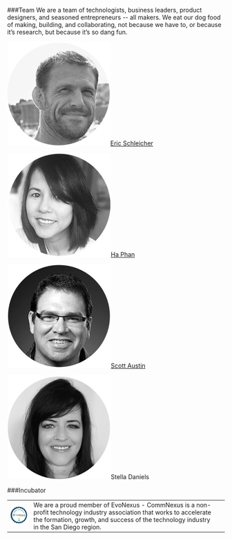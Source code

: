 ﻿###Team
We are a team of technologists, business leaders, product designers, and seasoned entrepreneurs -- all makers. We eat our dog food of making, building, and collaborating, not because we have to, or because it’s research, but because it’s so dang fun.


![Eric](https://raw.githubusercontent.com/Obrary/public-site-assets/master/About/images/Eric-Circle_medium.png)[Eric Schleicher](http://www.linkedin.com/in/ericschleicher) 

![Ha Phan](https://raw.githubusercontent.com/Obrary/public-site-assets/master/About/images/Ha-Circle_medium.png)[Ha Phan](http://www.linkedin.com/in/hpuxixd/)

![Scott Austin](https://raw.githubusercontent.com/Obrary/public-site-assets/master/About/images/Scott-Circle_medium.png)[Scott Austin](http://www.linkedin.com/in/svaustin)

![Stella Daniels](https://raw.githubusercontent.com/Obrary/public-site-assets/master/About/images/Stella_medium.png)Stella Daniels

###Incubator

<table>
<tr>
<td><a href="http://www.commnexus.org/evonexus-companies/obrary-inc/"><img src="https://raw.githubusercontent.com/Obrary/public-site-assets/master/About/images/evobadge.png"/></a></td>
<td>We are a proud member of EvoNexus - CommNexus is a non-profit technology industry association that works to accelerate the formation, growth, and success of the technology industry in the San Diego region.<td>
</tr>
</table>
